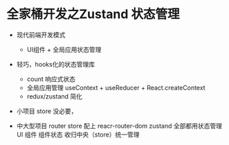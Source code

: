# 全家桶开发之Zustand 状态管理

- 现代前端开发模式
    - UI组件 + 全局应用状态管理 
- 轻巧，hooks化的状态管理库
    - count 响应式状态
    - 全局应用管理
        useContext + useReducer + React.createContext
    - redux/zustand 简化

- 小项目 store 没必要，
- 中大型项目 router store 配上
    reacr-router-dom
    zustand
    全部都用状态管理 UI 组件
    组件状态 收归中央（store）统一管理